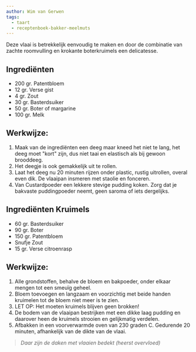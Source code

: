 ```yaml
---
author: Wim van Gerwen
tags:
  - taart
  - receptenboek-bakker-meelmuts
---
```

Deze vlaai is betrekkelijk eenvoudig te maken en door de combinatie van zachte roomvulling en krokante boterkruimels een delicatesse.

## Ingrediënten

* 200 gr. Patentbloem
* 12 gr. Verse gist
* 4 gr. Zout
* 30 gr. Basterdsuiker
* 50 gr. Boter of margarine
* 100 gr. Melk

## Werkwijze:

1.  Maak van de ingrediënten een deeg maar kneed het niet te lang, het deeg moet "kort" zijn, dus niet taai en elastisch als bij gewoon brooddeeg.
2.  Het deegje is ook gemakkelijk uit te rollen.
3.  Laat het deeg nu 20 minuten rijzen onder plastic, rustig uitrollen, overal even dik. De vlaaipan insmeren met staolie en fonceren.
4.  Van Custardpoeder een lekkere stevige pudding koken. Zorg dat je bakvaste puddingpoeder neemt, geen saroma of iets dergelijks.

## Ingrediënten Kruimels

* 60 gr. Basterdsuiker
* 90 gr. Boter
* 150 gr. Patentbloem
* Snufje Zout
* 15 gr. Verse citroenrasp

## Werkwijze:

1.  Alle grondstoffen, behalve de bloem en bakpoeder, onder elkaar mengen tot een smeuïg geheel.
2.  Bloem toevoegen en langzaam en voorzichtig met beide handen kruimelen tot de bloem niet meer is te zien.
3.  LET OP: Het moeten kruimels blijven geen brokken!
4.  De bodem van de vlaaipan bestrijken met een dikke laag pudding en daarover heen de kruimels strooien en gelijkmatig verdelen.
5.  Afbakken in een voorverwarmde oven van 230 graden C. Gedurende 20 minuten, afhankelijk van de dikte van de vlaai.

> *Daar zijn de daken met vlaaien bedekt (heerst overvloed)*